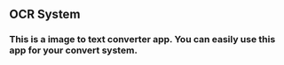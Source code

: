 ## OCR System 
### This is a image to text converter app. You can easily use this app for your convert system.



